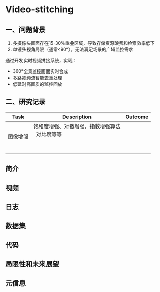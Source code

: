 # Video-stitching

## 一、问题背景

1. 多摄像头画面存在15-30%重叠区域，导致存储资源浪费和检索效率低下
2. 单镜头视角局限（通常<90°），无法满足场景的广域监控需求

通过开发实时视频拼接系统，实现：

- 360°全景监控画面实时合成
- 多路视频流智能去重处理
- 低延时高画质的监控回放

## 二、研究记录


| Task     | Description                                                                     | Outcome |
| -------- | ------------------------------------------------------------------------------- | ------- |
| 图像增强 | 饱和度增强、对数增强、指数增强算法<br />  对比度等等<br /><br />    <br /> |         |
|          |                                                                                 |         |

## 简介

## 视频


## 日志


## 数据集 


## 代码



## 局限性和未来展望


## 元信息


```## 参考文献
